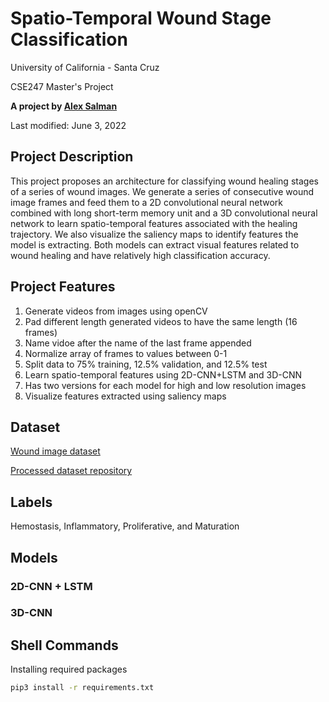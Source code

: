 # Spatio-Temporal Wound Stage Classification

University of California - Santa Cruz

CSE247 Master's Project

**A project by [Alex Salman](mailto:aalsalma@ucsc.edu)**

Last modified: June 3, 2022

## Project Description
This project proposes an architecture for classifying wound healing stages of a series of wound images. We generate a series of consecutive wound image frames and feed them to a 2D convolutional neural network combined with long short-term memory unit and a 3D convolutional neural network to learn spatio-temporal features associated with the healing trajectory. We also visualize the saliency maps to identify features the model is extracting. Both models can extract visual features related to wound healing and have relatively high classification accuracy.

## Project Features
1. Generate videos from images using openCV
2. Pad different length generated videos to have the same length (16 frames)
3. Name vidoe after the name of the last frame appended
4. Normalize array of frames to values between 0-1
5. Split data to 75% training, 12.5% validation, and 12.5% test
6. Learn spatio-temporal features using 2D-CNN+LSTM and 3D-CNN
7. Has two versions for each model for high and low resolution images
8. Visualize features extracted using saliency maps

## Dataset
[Wound image dataset](https://datadryad.org/stash/dataset/doi:10.25338/B84W8Q)

[Processed dataset repository](https://drive.google.com/drive/u/0/folders/1VRzXupLR9Xct_8Fuph-HqbAAj95qLnU4)

## Labels
Hemostasis, Inflammatory, Proliferative, and Maturation

## Models
### 2D-CNN + LSTM

### 3D-CNN


## Shell Commands
Installing required packages
``` bash
pip3 install -r requirements.txt
```
